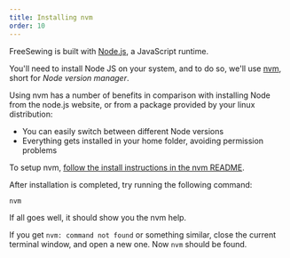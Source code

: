```yaml
---
title: Installing nvm
order: 10
---
```


FreeSewing is built with [Node.js](https://nodejs.org/), a JavaScript runtime.

You'll need to install Node JS on your system, and to do so, we'll
use [nvm](https://github.com/nvm-sh/nvm), short for _Node version manager_.

Using nvm has a number of benefits in comparison with installing Node from
the node.js website, or from a package provided by your linux distribution:

- You can easily switch between different Node versions
- Everything gets installed in your home folder, avoiding permission problems

To setup nvm, [follow the install instructions in the nvm
README](https://github.com/nvm-sh/nvm#installing-and-updating).

After installation is completed, try running the following command:

```bash
nvm
```

If all goes well, it should show you the nvm help.

<Tip>

If you get `nvm: command not found` or something similar, close the current terminal
window, and open a new one. Now `nvm` should be found.

</Tip>

